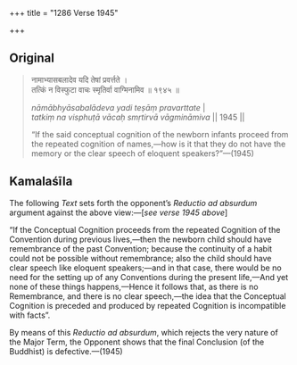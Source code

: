 +++
title = "1286 Verse 1945"

+++
## Original 
>
> नामाभ्यासबलादेव यदि तेषां प्रवर्त्तते ।  
> तत्किं न विस्फुटा वाचः स्मृतिर्वा वाग्मिनामिव ॥ १९४५ ॥ 
>
> *nāmābhyāsabalādeva yadi teṣāṃ pravarttate* \|  
> *tatkiṃ na visphuṭā vācaḥ smṛtirvā vāgmināmiva* \|\| 1945 \|\| 
>
> “If the said conceptual cognition of the newborn infants proceed from the repeated cognition of names,—how is it that they do not have the memory or the clear speech of eloquent speakers?”—(1945)



## Kamalaśīla

The following *Text* sets forth the opponent’s *Reductio ad absurdum* argument against the above view:—[*see verse 1945 above*]

“If the Conceptual Cognition proceeds from the repeated Cognition of the Convention during previous lives,—then the newborn child should have remembrance of the past Convention; because the continuity of a habit could not be possible without remembrance; also the child should have clear speech like eloquent speakers;—and in that case, there would be no need for the setting up of any Conventions during the present life,—And yet none of these things happens,—Hence it follows that, as there is no Remembrance, and there is no clear speech,—the idea that the Conceptual Cognition is preceded and produced by repeated Cognition is incompatible with facts”.

By means of this *Reductio ad absurdum*, which rejects the very nature of the Major Term, the Opponent shows that the final Conclusion (of the Buddhist) is defective.—(1945)


